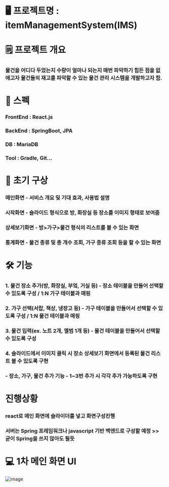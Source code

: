 # 🖥️ 프로젝트명 : itemManagementSystem(IMS)

# 🗒️ 프로젝트 개요
### 물건을 어디다 두었는지 수량이 얼마나 되는지 매번 파악하기 힘든 점을 없애고자 물건들의 재고를 파악할 수 있는 물건 관리 시스템을 개발하고자 함.

# 📢 스펙
### FrontEnd : React.js
### BackEnd : SpringBoot, JPA
### DB : MariaDB
### Tool : Gradle, Git...

# 🎫 초기 구상
###  메인화면 - 서비스 개요 및 기대 효과, 사용법 설명
###  시작화면 - 슬라이드 형식으로 방, 화장실 등 장소를 이미지 형태로 보여줌
###  상세보기화면 - 방>가구>물건 형식의 리스트를 볼 수 있는 화면
###  통계화면 - 물건 종류 및 총 개수 조회, 가구 종류 조회 등을 할 수 있는 화면

# 🛠 기능 
###  1. 물건 장소 추가(방, 화장실, 부엌, 거실 등) - 장소 테이블을 만들어 선택할 수 있도록 구성 / 1:N 가구 테이블과 매핑
###  2. 가구 선택(서랍, 책상, 냉장고 등) - 가구 테이블을 만들어서 선택할 수 있도록 구성 / 1:N 물건 테이블과 매핑
###  3. 물건 입력(ex. 노트 2개, 앨범 1개 등) - 물건 테이블을 만들어서 선택할 수 있도록 구성 
###  4. 슬라이드에서 이미지 클릭 시 장소 상세보기 화면에서 등록된 물건 리스트 볼 수 있도록 구현
###  - 장소, 가구, 물건 추가 기능 - 1~3번 추가 시 각각 추가 가능하도록 구현

# 진행상황
### react로 메인 화면에 슬라이더를 넣고 화면구성진행
### 서버는 Spring 프레임워크나 javascript 기반 백엔드로 구성할 예정 >> 굳이 Spring을 쓰지 않아도 될듯


# 💻 1차 메인 화면 UI
![image](https://github.com/dedel009/itemManagementSystem/assets/57212041/d2fc939e-6a09-4c78-ab85-28e1f4ed587b)
